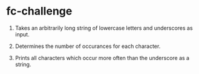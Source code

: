 # fc-challenge

1. Takes an arbitrarily long string of lowercase letters and underscores as input.

2. Determines the number of occurances for each character.

3. Prints all characters which occur more often than the underscore as a string.
